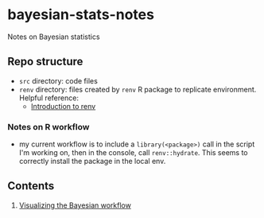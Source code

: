 # bayesian-stats-notes
Notes on Bayesian statistics


## Repo structure 

- `src` directory: code files 
- `renv` directory: files created by `renv` R package to replicate environment. Helpful 
  reference: 
  - [Introduction to renv](https://rstudio.github.io/renv/articles/renv.html)


### Notes on R workflow  
- my current workflow is to include a `library(<package>)` call in the
script I'm working on, then in the console, call `renv::hydrate`. This seems 
to correctly install the package in the local env. 

## Contents 
1. [Visualizing the Bayesian workflow](https://github.com/nayefahmad/bayesian-stats-notes/blob/main/src/2022-02-21_visualizing-the-bayesian-workflow.md)
